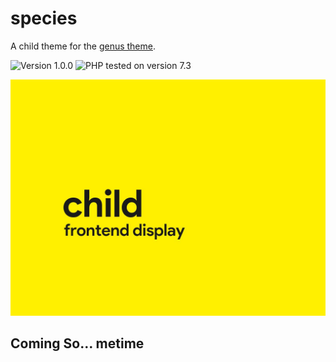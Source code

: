 # species

A child theme for the [genus theme](https://github.com/antibrand/genus).

![Version 1.0.0](https://img.shields.io/badge/Version-1.0.0-ffd000.svg?style=flat-square)
![PHP tested on version 7.3](https://img.shields.io/badge/PHP-tested%207.3-8892bf.svg?style=flat-square)

![cover image](https://raw.githubusercontent.com/antibrand/child/master/cover.jpg)

## Coming So… metime
